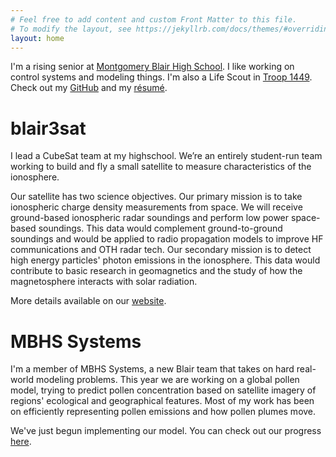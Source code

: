 ```yaml
---
# Feel free to add content and custom Front Matter to this file.
# To modify the layout, see https://jekyllrb.com/docs/themes/#overriding-theme-defaults
layout: home
---
```


I'm a rising senior at [Montgomery Blair High School](https://mbhs.edu/departments/magnet/). I
like working on control systems and modeling things. I'm also a Life Scout in
[Troop 1449](https://rockville1449.mytroop.us). Check out my [GitHub](https://github.com/rytse)
and my [résumé](res/Resume.pdf).

# blair3sat

I lead a CubeSat team at my highschool. We’re an entirely student-run team working to build and fly a small satellite to measure characteristics of the ionosphere.

Our satellite has two science objectives. Our primary mission is to take ionospheric charge density measurements from space. We will receive ground-based ionospheric radar soundings and perform low power space-based soundings. This data would complement ground-to-ground soundings and would be applied to radio propagation models to improve HF communications and OTH radar tech. Our secondary mission is to detect high energy particles' photon emissions in the ionosphere. This data would contribute to basic research in geomagnetics and the study of how the magnetosphere interacts with solar radiation.

More details available on our [website](https://www.blair3sat.com/).

# MBHS Systems

I'm a member of MBHS Systems, a new Blair team that takes on hard real-world modeling problems.
This year we are working on a global pollen model, trying to predict pollen concentration based
on satellite imagery of regions' ecological and geographical features. Most of my work has been
on efficiently representing pollen emissions and how pollen plumes move.

We've just begun implementing our model. You can check out our progress
[here](https://github.com/mbhs-systems).

